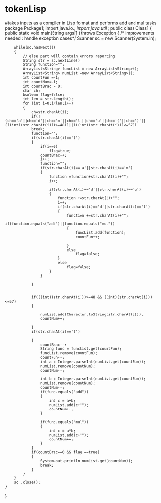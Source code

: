 # tokenLisp
#takes inputs as a compiler in Lisp format and performs add and mul tasks
package Package1;
import java.io.*;
import java.util.*;
public class Class1 {
	public static void main(String args[] ) throws Exception {
		/* improvements needed : handle exception cases*/
		Scanner sc = new Scanner(System.in);

		while(sc.hasNext())
		{
			// else part will contain errors reporting
			String str = sc.nextLine();
			String function="";
			ArrayList<String> funcList = new ArrayList<String>();
			ArrayList<String> numList =new ArrayList<String>();
			int countFun =-1;
			int countNum=-1;
			int countBrac = 0;
			char ch;
			boolean flag=false;
			int len = str.length();
			for (int i=0;i<len;i++)
			{	
				ch=str.charAt(i);
				if(!(ch=='a'||ch=='d'||ch=='m'||ch=='l'||ch=='u'||ch=='('||ch==')'||(((int)(str.charAt(i)))>=48))||(((int)(str.charAt(i)))<=57))
				break;
				function="";
				if(str.charAt(i)=='(')
				{	
					if(i==0)
						flag=true;
					countBrac++;
					i++;
					function="";
					if(str.charAt(i)=='a'||str.charAt(i)=='m')
					{
						function =function+str.charAt(i)+"";
						i++;

						if(str.charAt(i)=='d'||str.charAt(i)=='u')
						{
							function +=str.charAt(i)+"";
							i++;
							if(str.charAt(i)=='d'||str.charAt(i)=='l')
							{
								function +=str.charAt(i)+"";
								if(function.equals("add")||function.equals("mul"))
								{
									funcList.add(function);
									countFun++;

								}
								else
									flag=false;
							}
							else
								flag=false;
						} 
					}

				}


				if(((int)(str.charAt(i)))>=48 && ((int)(str.charAt(i)))<=57)
				{

					numList.add(Character.toString(str.charAt(i)));
					countNum++;

				}
				if(str.charAt(i)==')')

				{
					countBrac--;
					String func = funcList.get(countFun);
					funcList.remove(countFun);
					countFun--;
					int a = Integer.parseInt(numList.get(countNum));
					numList.remove(countNum);
					countNum--;

					int b = Integer.parseInt(numList.get(countNum));
					numList.remove(countNum);
					countNum--;
					if(func.equals("add"))
					{
						int c = a+b; 
						numList.add(c+"");
						countNum++;
					}

					if(func.equals("mul"))
					{
						int c = a*b; 
						numList.add(c+"");
						countNum++;
					}
				}
				if(countBrac==0 && flag ==true)
				{
					System.out.println(numList.get(countNum));
					break;
				}
			}          
		}
		sc .close();
	}
}
